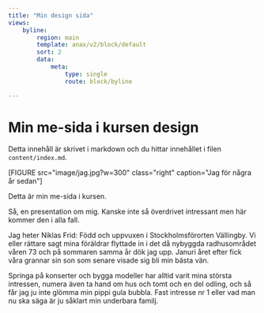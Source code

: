 ```yaml
---
title: "Min design sida"
views:
    byline:
        region: main
        template: anax/v2/block/default
        sort: 2
        data:
            meta:
                type: single
                route: block/byline

---
```

Min me-sida i kursen design
=========================

Detta innehåll är skrivet i markdown och du hittar innehållet i filen `content/index.md`.

[FIGURE src="image/jag.jpg?w=300" class="right" caption="Jag för några år sedan"]

Detta är min me-sida i kursen.

Så, en presentation om mig. Kanske inte så överdrivet intressant men här kommer den i alla fall.

Jag heter Niklas Frid: Född och uppvuxen i Stockholmsförorten Vällingby. Vi eller rättare sagt mina föräldrar flyttade in i det då nybyggda radhusområdet våren 73 och på sommaren samma år dök jag upp. Januri året efter fick våra grannar sin son som senare visade sig bli min bästa vän.

Springa på konserter och bygga modeller har alltid varit mina största intressen, numera även ta hand om hus och tomt och en del odling, och så får jag ju inte glömma min pippi gula bubbla. Fast intresse nr 1 eller vad man nu ska säga är ju såklart min underbara familj.
